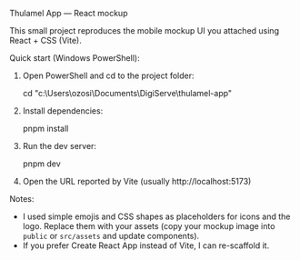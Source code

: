 Thulamel App — React mockup

This small project reproduces the mobile mockup UI you attached using React + CSS (Vite).

Quick start (Windows PowerShell):

1. Open PowerShell and cd to the project folder:

   cd "c:\Users\ozosi\Documents\DigiServe\thulamel-app"

2. Install dependencies:

   pnpm install

3. Run the dev server:

   pnpm dev

4. Open the URL reported by Vite (usually http://localhost:5173)

Notes:
- I used simple emojis and CSS shapes as placeholders for icons and the logo. Replace them with your assets (copy your mockup image into `public` or `src/assets` and update components).
- If you prefer Create React App instead of Vite, I can re-scaffold it.
